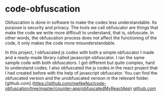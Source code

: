 # code-obfuscation
Obfuscation is done in software to make the codes less understandable.
Its purpose is security and privacy. 
The tools we call obfuscator are things that make the code we write more difficult to understand, that is, obfuscate.
In other words, the obfuscation process does not affect the functioning of the code, it only makes the code more misunderstandable.

In this project, I obfuscated js codes with both a simple obfuscator I made and a ready-made library called javascript-obfuscator. I ran the same sample code with both obfuscators. I got different but quite complex, hard to understand codes. I also obfuscated the js codes in the react project that I had created before with the help of javascript obfuscator. You can find the obfuscated version and the unobfuscated version in the relevant folder. [github.com].(https://github.com/melikeNur/code-obfuscation/tree/master/counter-app(obfuscatedMyReactApp)
[github.com](https://github.com/javascript-obfuscator/javascript-obfuscator/blob/master/examples/javascript-obfuscator.js)
